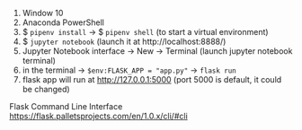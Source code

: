 1. Window 10
2. Anaconda PowerShell
3. $ `pipenv install` -> $ `pipenv shell` (to start a virtual environment)
4. $ `jupyter notebook` (launch it at http://localhost:8888/)
5. Jupyter Notebook interface -> New -> Terminal (launch jupyter notebook terminal)
6. in the terminal -> `$env:FLASK_APP = "app.py"` -> `flask run`
7. flask app will run at http://127.0.0.1:5000 (port 5000 is default, it could be changed)

Flask Command Line Interface    
https://flask.palletsprojects.com/en/1.0.x/cli/#cli   
